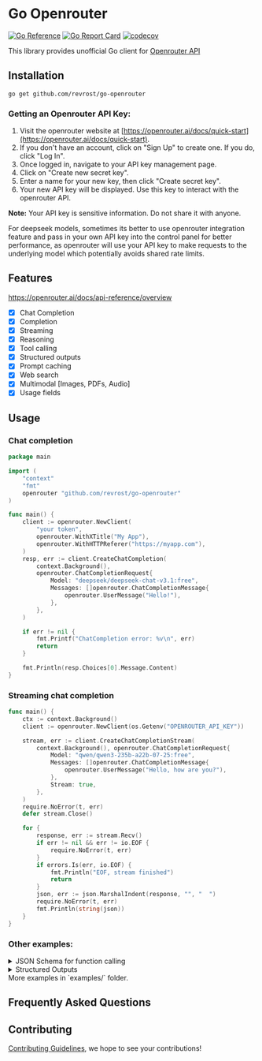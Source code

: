 # Go Openrouter

[![Go Reference](https://pkg.go.dev/badge/github.com/revrost/go-openrouter.svg)](https://pkg.go.dev/github.com/revrost/go-openrouter)
[![Go Report Card](https://goreportcard.com/badge/github.com/revrost/go-openrouter)](https://goreportcard.com/report/github.com/revrost/go-openrouter)
[![codecov](https://codecov.io/gh/revrost/go-openrouter/branch/master/graph/badge.svg?token=bCbIfHLIsW)](https://codecov.io/gh/revrost/go-openrouter)

This library provides unofficial Go client for [Openrouter API](https://openrouter.ai/docs/quick-start)

## Installation

```
go get github.com/revrost/go-openrouter
```

### Getting an Openrouter API Key:

1. Visit the openrouter website at [https://openrouter.ai/docs/quick-start](https://openrouter.ai/docs/quick-start).
2. If you don't have an account, click on "Sign Up" to create one. If you do, click "Log In".
3. Once logged in, navigate to your API key management page.
4. Click on "Create new secret key".
5. Enter a name for your new key, then click "Create secret key".
6. Your new API key will be displayed. Use this key to interact with the openrouter API.

**Note:** Your API key is sensitive information. Do not share it with anyone.

For deepseek models, sometimes its better to use openrouter integration feature and pass in your own API key into the control panel for better performance, as openrouter will use your API key to make requests to the underlying model which potentially avoids shared rate limits.

## Features

https://openrouter.ai/docs/api-reference/overview

- [x] Chat Completion
- [x] Completion
- [x] Streaming
- [x] Reasoning
- [x] Tool calling
- [x] Structured outputs
- [x] Prompt caching
- [x] Web search
- [x] Multimodal [Images, PDFs, Audio]
- [x] Usage fields

## Usage

### Chat completion

```go
package main

import (
	"context"
	"fmt"
	openrouter "github.com/revrost/go-openrouter"
)

func main() {
	client := openrouter.NewClient(
		"your token",
		openrouter.WithXTitle("My App"),
		openrouter.WithHTTPReferer("https://myapp.com"),
	)
	resp, err := client.CreateChatCompletion(
		context.Background(),
		openrouter.ChatCompletionRequest{
			Model: "deepseek/deepseek-chat-v3.1:free",
			Messages: []openrouter.ChatCompletionMessage{
                openrouter.UserMessage("Hello!"),
			},
		},
	)

	if err != nil {
		fmt.Printf("ChatCompletion error: %v\n", err)
		return
	}

	fmt.Println(resp.Choices[0].Message.Content)
}
```

### Streaming chat completion

```go
func main() {
	ctx := context.Background()
	client := openrouter.NewClient(os.Getenv("OPENROUTER_API_KEY"))

	stream, err := client.CreateChatCompletionStream(
		context.Background(), openrouter.ChatCompletionRequest{
			Model: "qwen/qwen3-235b-a22b-07-25:free",
			Messages: []openrouter.ChatCompletionMessage{
                openrouter.UserMessage("Hello, how are you?"),
            },
			Stream: true,
		},
	)
	require.NoError(t, err)
	defer stream.Close()

	for {
		response, err := stream.Recv()
		if err != nil && err != io.EOF {
			require.NoError(t, err)
		}
		if errors.Is(err, io.EOF) {
			fmt.Println("EOF, stream finished")
			return
		}
		json, err := json.MarshalIndent(response, "", "  ")
		require.NoError(t, err)
		fmt.Println(string(json))
	}
}
```

### Other examples:

<details>
<summary>JSON Schema for function calling</summary>

```json
{
  "name": "get_current_weather",
  "description": "Get the current weather in a given location",
  "parameters": {
    "type": "object",
    "properties": {
      "location": {
        "type": "string",
        "description": "The city and state, e.g. San Francisco, CA"
      },
      "unit": {
        "type": "string",
        "enum": ["celsius", "fahrenheit"]
      }
    },
    "required": ["location"]
  }
}
```

Using the `jsonschema` package, this schema could be created using structs as such:

```go
FunctionDefinition{
  Name: "get_current_weather",
  Parameters: jsonschema.Definition{
    Type: jsonschema.Object,
    Properties: map[string]jsonschema.Definition{
      "location": {
        Type: jsonschema.String,
        Description: "The city and state, e.g. San Francisco, CA",
      },
      "unit": {
        Type: jsonschema.String,
        Enum: []string{"celsius", "fahrenheit"},
      },
    },
    Required: []string{"location"},
  },
}
```

The `Parameters` field of a `FunctionDefinition` can accept either of the above styles, or even a nested struct from another library (as long as it can be marshalled into JSON).

</details>

<details>
<summary>Structured Outputs</summary>

```go
func main() {
	ctx := context.Background()
	client := openrouter.NewClient(os.Getenv("OPENROUTER_API_KEY"))

	type Result struct {
		Location    string  `json:"location"`
		Temperature float64 `json:"temperature"`
		Condition   string  `json:"condition"`
	}
	var result Result
	schema, err := jsonschema.GenerateSchemaForType(result)
	if err != nil {
		log.Fatalf("GenerateSchemaForType error: %v", err)
	}

	request := openrouter.ChatCompletionRequest{
		Model: openrouter.DeepseekV3,
		Messages: []openrouter.ChatCompletionMessage{
			{
				Role:    openrouter.ChatMessageRoleUser,
				Content: openrouter.Content{Text: "What's the weather like in London?"},
			},
		},
		ResponseFormat: &openrouter.ChatCompletionResponseFormat{
			Type: openrouter.ChatCompletionResponseFormatTypeJSONSchema,
			JSONSchema: &openrouter.ChatCompletionResponseFormatJSONSchema{
				Name:   "weather",
				Schema: schema,
				Strict: true,
			},
		},
	}

	pj, _ := json.MarshalIndent(request, "", "\t")
	fmt.Printf("request :\n %s\n", string(pj))

	res, err := client.CreateChatCompletion(ctx, request)
	if err != nil {
		fmt.Println("error", err)
	} else {
		b, _ := json.MarshalIndent(res, "", "\t")
		fmt.Printf("response :\n %s", string(b))
	}
}
```

</details>
More examples in `examples/` folder.

## Frequently Asked Questions

## Contributing

[Contributing Guidelines](https://github.com/revrost/go-openrouter/blob/master/CONTRIBUTING.md), we hope to see your contributions!
